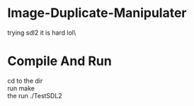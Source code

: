# Image-Duplicate-Manipulater
trying sdl2 it is hard lol\ 

# Compile And Run
cd to the dir\
run make\
the run ./TestSDL2
